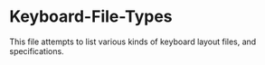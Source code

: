 # Keyboard-File-Types
This file attempts to list various kinds of keyboard layout files, and specifications.
